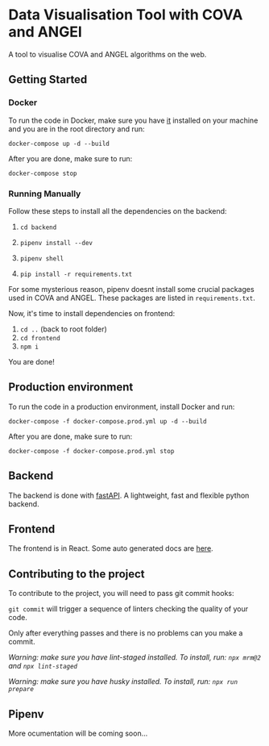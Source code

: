# Data Visualisation Tool with COVA and ANGEl

A tool to visualise COVA and ANGEL algorithms on the web.

## Getting Started

### Docker

To run the code in Docker, make sure you have [it](https://www.docker.com/) installed on your machine and you are in the root directory and run:

`docker-compose up -d --build`

After you are done, make sure to run:

`docker-compose stop`

### Running Manually

Follow these steps to install all the dependencies on the backend:

1. `cd backend`

2. `pipenv install --dev`

3. `pipenv shell`

4. `pip install -r requirements.txt`

For some mysterious reason, pipenv doesnt install some crucial packages used in COVA and ANGEL.
These packages are listed in `requirements.txt`.

Now, it's time to install dependencies on frontend:

1. `cd ..` (back to root folder)
2. `cd frontend`
3. `npm i`

You are done!

## Production environment

To run the code in a production environment, install Docker and run:

`docker-compose -f docker-compose.prod.yml up -d --build`

After you are done, make sure to run:

`docker-compose -f docker-compose.prod.yml stop`

## Backend

The backend is done with [fastAPI](https://fastapi.tiangolo.com/). A lightweight, fast and flexible python backend.

## Frontend

The frontend is in React. Some auto generated docs are [here](frontend/README.md).

## Contributing to the project

To contribute to the project, you will need to pass git commit hooks:

`git commit` will trigger a sequence of linters checking the quality of your code.

Only after everything passes and there
is no problems can you make a commit.

_Warning: make sure you have lint-staged installed._
_To install, run: `npx mrm@2` and `npx lint-staged`_

_Warning: make sure you have husky installed._
_To install, run: `npx run prepare`_

## Pipenv

More ocumentation will be coming soon...
